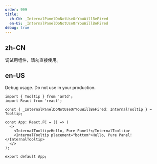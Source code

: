 ```yaml
---
order: 999
title:
  zh-CN: _InternalPanelDoNotUseOrYouWillBeFired
  en-US: _InternalPanelDoNotUseOrYouWillBeFired
debug: true
---
```


## zh-CN

调试用组件，请勿直接使用。

## en-US

Debug usage. Do not use in your production.

```tsx
import { Tooltip } from 'antd';
import React from 'react';

const { _InternalPanelDoNotUseOrYouWillBeFired: InternalTooltip } = Tooltip;

const App: React.FC = () => (
  <>
    <InternalTooltip>Hello, Pure Panel!</InternalTooltip>
    <InternalTooltip placement="bottom">Hello, Pure Panel!</InternalTooltip>
  </>
);

export default App;
```
